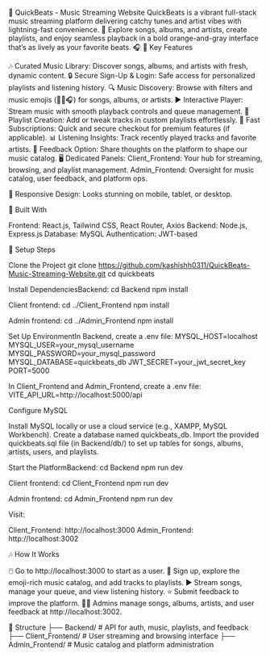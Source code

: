 🎵 QuickBeats - Music Streaming Website
QuickBeats is a vibrant full-stack music streaming platform delivering catchy tunes and artist vibes with lightning-fast convenience. 🎸 Explore songs, albums, and artists, create playlists, and enjoy seamless playback in a bold orange-and-gray interface that’s as lively as your favorite beats. 🎧
🌟 Key Features

🎶 Curated Music Library: Discover songs, albums, and artists with fresh, dynamic content.
🔒 Secure Sign-Up & Login: Safe access for personalized playlists and listening history.
🔍 Music Discovery: Browse with filters and music emojis (🎵🎸🎧) for songs, albums, or artists.
▶️ Interactive Player: Stream music with smooth playback controls and queue management.
🛒 Playlist Creation: Add or tweak tracks in custom playlists effortlessly.
💸 Fast Subscriptions: Quick and secure checkout for premium features (if applicable).
📊 Listening Insights: Track recently played tracks and favorite artists.
📝 Feedback Option: Share thoughts on the platform to shape our music catalog.
🖥️ Dedicated Panels:
Client_Frontend: Your hub for streaming, browsing, and playlist management.
Admin_Frontend: Oversight for music catalog, user feedback, and platform ops.

📱 Responsive Design: Looks stunning on mobile, tablet, or desktop.

🧰 Built With

Frontend: React.js, Tailwind CSS, React Router, Axios
Backend: Node.js, Express.js
Database: MySQL
Authentication: JWT-based

🔧 Setup Steps

Clone the Project
git clone https://github.com/kashishh0311/QuickBeats-Music-Streaming-Website.git
cd quickbeats

Install DependenciesBackend:
cd Backend
npm install

Client frontend:
cd ../Client_Frontend
npm install

Admin frontend:
cd ../Admin_Frontend
npm install

Set Up EnvironmentIn Backend, create a .env file:
MYSQL_HOST=localhost
MYSQL_USER=your_mysql_username
MYSQL_PASSWORD=your_mysql_password
MYSQL_DATABASE=quickbeats_db
JWT_SECRET=your_jwt_secret_key
PORT=5000

In Client_Frontend and Admin_Frontend, create a .env file:
VITE_API_URL=http://localhost:5000/api

Configure MySQL

Install MySQL locally or use a cloud service (e.g., XAMPP, MySQL Workbench).
Create a database named quickbeats_db.
Import the provided quickbeats.sql file (in Backend/db/) to set up tables for songs, albums, artists, users, and playlists.

Start the PlatformBackend:
cd Backend
npm run dev

Client frontend:
cd Client_Frontend
npm run dev

Admin frontend:
cd Admin_Frontend
npm run dev

Visit:

Client_Frontend: http://localhost:3000
Admin_Frontend: http://localhost:3002

🎶 How It Works

🖱️ Go to http://localhost:3000 to start as a user.
🎵 Sign up, explore the emoji-rich music catalog, and add tracks to playlists.
▶️ Stream songs, manage your queue, and view listening history.
⭐ Submit feedback to improve the platform.
👨‍💼 Admins manage songs, albums, artists, and user feedback at http://localhost:3002.

📁 Structure
├── Backend/ # API for auth, music, playlists, and feedback
├── Client_Frontend/ # User streaming and browsing interface
├── Admin_Frontend/ # Music catalog and platform administration
